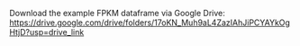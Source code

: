 Download the example FPKM dataframe via Google Drive: https://drive.google.com/drive/folders/17oKN_Muh9aL4ZazIAhJiPCYAYkOgHtjD?usp=drive_link
